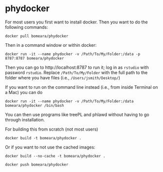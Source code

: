 # phydocker

For most users you first want to install docker. Then you want to do the following commands:

`docker pull bomeara/phydocker`

Then in a command window or within docker:

`docker run -it --name phydocker -v /Path/To/My/Folder:/data -p 8787:8787 bomeara/phydocker`

Then you can go to http://localhost:8787 to run it; log in as `rstudio` with password `rstudio`. Replace `/Path/To/My/Folder` with the full path to the folder where you have files (i.e., `/Users/jsmith/Desktop/`)

If you want to run on the command line instead (i.e., from inside Terminal on a Mac) you can do

`docker run -it --name phydocker -v /Path/To/My/Folder:/data bomeara/phydocker /bin/bash`

You can then use programs like treePL and phlawd without having to go through installation.

For building this from scratch (not most users)

`docker build -t bomeara/phydocker .`

Or if you want to not use the cached images:

`docker build --no-cache -t bomeara/phydocker .`

`docker push bomeara/phydocker`
